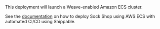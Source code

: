 This deployment will launch a Weave-enabled Amazon ECS cluster.

See the [documentation](../../docs/deployment/ecs-weave-shippable.md) on how to deploy Sock Shop using AWS ECS with automated CI/CD using Shippable.
